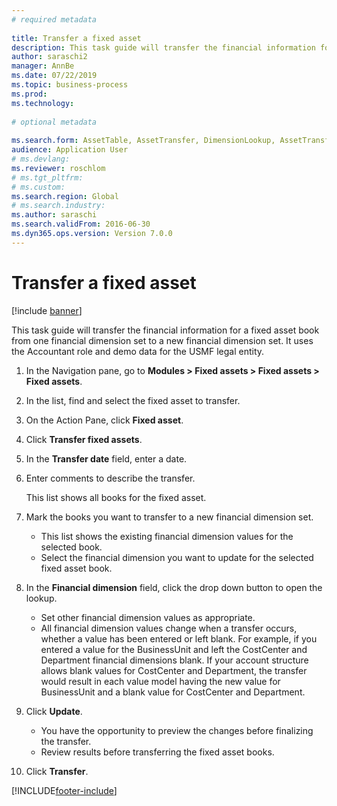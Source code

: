 ```yaml
--- 
# required metadata 
 
title: Transfer a fixed asset
description: This task guide will transfer the financial information for a fixed asset book from one financial dimension set to a new financial dimension set. 
author: saraschi2
manager: AnnBe 
ms.date: 07/22/2019
ms.topic: business-process 
ms.prod:  
ms.technology:  
 
# optional metadata 
 
ms.search.form: AssetTable, AssetTransfer, DimensionLookup, AssetTransferConfirmation   
audience: Application User 
# ms.devlang:  
ms.reviewer: roschlom
# ms.tgt_pltfrm:  
# ms.custom:  
ms.search.region: Global
# ms.search.industry: 
ms.author: saraschi
ms.search.validFrom: 2016-06-30 
ms.dyn365.ops.version: Version 7.0.0 
---
```

# Transfer a fixed asset

[!include [banner](../../includes/banner.md)]

This task guide will transfer the financial information for a fixed asset book from one financial dimension set to a new financial dimension set.  It uses the Accountant role and demo data for the USMF legal entity.

1. In the Navigation pane, go to **Modules > Fixed assets > Fixed assets > Fixed assets**.
2. In the list, find and select the fixed asset to transfer.
3. On the Action Pane, click **Fixed asset**.
4. Click **Transfer fixed assets**.
5. In the **Transfer date** field, enter a date.
6. Enter comments to describe the transfer.
    
    This list shows all books for the fixed asset.  
7. Mark the books you want to transfer to a new financial dimension set.
    * This list shows the existing financial dimension values for the selected book.  
    * Select the financial dimension you want to update for the selected fixed asset book.  
8. In the **Financial dimension** field, click the drop down button to open the lookup.
    * Set other financial dimension values as appropriate.  
    * All financial dimension values change when a transfer occurs, whether a value has been entered or left blank. For example, if you entered a value for the BusinessUnit and left the CostCenter and Department financial dimensions blank. If your account structure allows blank values for CostCenter and Department, the transfer would result in each value model having the new value for BusinessUnit and a blank value for CostCenter and Department.  
9. Click **Update**.
    * You have the opportunity to preview the changes before finalizing the transfer.  
    * Review results before transferring the fixed asset books.  
10. Click **Transfer**.



[!INCLUDE[footer-include](../../../includes/footer-banner.md)]